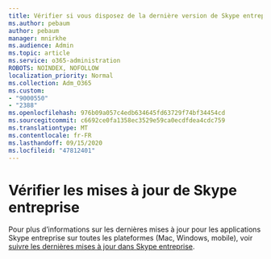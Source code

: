 ```yaml
---
title: Vérifier si vous disposez de la dernière version de Skype entreprise
ms.author: pebaum
author: pebaum
manager: mnirkhe
ms.audience: Admin
ms.topic: article
ms.service: o365-administration
ROBOTS: NOINDEX, NOFOLLOW
localization_priority: Normal
ms.collection: Adm_O365
ms.custom:
- "9000550"
- "2388"
ms.openlocfilehash: 976b09a057c4edb634645fd63729f74bf34454cd
ms.sourcegitcommit: c6692ce0fa1358ec3529e59ca0ecdfdea4cdc759
ms.translationtype: MT
ms.contentlocale: fr-FR
ms.lasthandoff: 09/15/2020
ms.locfileid: "47812401"
---
```

# <a name="check-for-skype-for-business-updates"></a>Vérifier les mises à jour de Skype entreprise

Pour plus d’informations sur les dernières mises à jour pour les applications Skype entreprise sur toutes les plateformes (Mac, Windows, mobile), voir [suivre les dernières mises à jour dans Skype entreprise](https://support.office.com/article/follow-the-latest-updates-in-skype-for-business-cece9f93-add1-4d93-9a38-56cc598e5781).
